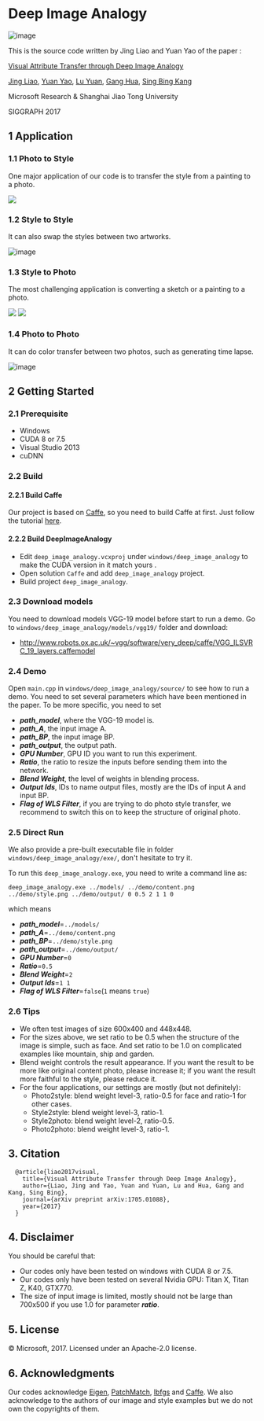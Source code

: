 

# Deep Image Analogy

![image](https://github.com/rozentill/DeepImageAnalogy-readme/blob/master/example/readme/teaser.png)


This is the source code written by Jing Liao and Yuan Yao of the paper :


[Visual Attribute Transfer through Deep Image Analogy](https://arxiv.org/abs/1705.01088)

[Jing Liao](https://liaojing.github.io/html/index.html), [Yuan Yao](http://yuanyao.info/), [Lu Yuan](http://www.lyuan.org/), [Gang Hua](http://www.ganghua.org/), [Sing Bing Kang](http://www.singbingkang.com/publications/)

Microsoft Research & Shanghai Jiao Tong University

SIGGRAPH 2017




## 1 Application



### 1.1 Photo to Style

One major application of our code is to transfer the style from a painting to a photo.
<div>
<img src="https://github.com/rozentill/DeepImageAnalogy/blob/master/windows/deep_image_analogy/example/readme/p2sface.gif"/>
</div>

### 1.2 Style to Style

It can also swap the styles between two artworks.

![image](https://github.com/rozentill/DeepImageAnalogy/blob/master/windows/deep_image_analogy/example/readme/s2s.png)

### 1.3 Style to Photo

The most challenging application is converting a sketch or a painting to a photo.

<img src = "https://github.com/rozentill/DeepImageAnalogy/blob/master/windows/deep_image_analogy/example/readme/s2p3.png">

<img src = "https://github.com/rozentill/DeepImageAnalogy/blob/master/windows/deep_image_analogy/example/readme/s2p4.png">

### 1.4 Photo to Photo

It can do color transfer between two photos, such as generating time lapse.

![image](https://github.com/rozentill/DeepImageAnalogy/blob/master/windows/deep_image_analogy/example/readme/p2p.png)

## 2 Getting Started



### 2.1 Prerequisite

- Windows
- CUDA 8 or 7.5
- Visual Studio 2013
- cuDNN

### 2.2 Build

#### 2.2.1 Build Caffe

Our project is based on [Caffe](http://caffe.berkeleyvision.org/), so you need to build Caffe at first. Just follow the tutorial [here](https://github.com/Microsoft/caffe).

#### 2.2.2 Build DeepImageAnalogy

- Edit ```deep_image_analogy.vcxproj``` under ```windows/deep_image_analogy``` to make the CUDA version in it match yours .
- Open solution ```Caffe``` and add ```deep_image_analogy``` project.
- Build project ```deep_image_analogy```.

### 2.3 Download models

You need to download models VGG-19 model before start to run a demo. Go to ```windows/deep_image_analogy/models/vgg19/``` folder and download:
- http://www.robots.ox.ac.uk/~vgg/software/very_deep/caffe/VGG_ILSVRC_19_layers.caffemodel


### 2.4 Demo

Open ```main.cpp``` in ```windows/deep_image_analogy/source/``` to see how to run a demo. You need to set several parameters which have been mentioned in the paper. To be more specific, you need to set

- ***path_model***, where the VGG-19 model is.
- ***path_A***, the input image A.
- ***path_BP***, the input image BP.
- ***path_output***, the output path.
- ***GPU Number***, GPU ID you want to run this experiment.
- ***Ratio***, the ratio to resize the inputs before sending them into the network.
- ***Blend Weight***, the level of weights in blending process.
- ***Output Ids***, IDs to name output files, mostly are the IDs of input A and input BP.
- ***Flag of WLS Filter***, if you are trying to do photo style transfer, we recommend to switch this on to keep the structure of original photo.

### 2.5 Direct Run

We also provide a pre-built executable file in folder ```windows/deep_image_analogy/exe/```, don't hesitate to try it.

To run this ```deep_image_analogy.exe```, you need to write a command line as:

```
deep_image_analogy.exe ../models/ ../demo/content.png ../demo/style.png ../demo/output/ 0 0.5 2 1 1 0
```

which means
- ***path_model***=```../models/```
- ***path_A***=```../demo/content.png```
- ***path_BP***=```../demo/style.png```
- ***path_output***=```../demo/output/```
- ***GPU Number***=```0```
- ***Ratio***=```0.5```
- ***Blend Weight***=```2```
- ***Output Ids***=```1 1```
- ***Flag of WLS Filter***=```false```(```1``` means ```true```)

### 2.6 Tips

- We often test images of size 600x400 and 448x448.
- For the sizes above, we set ratio to be 0.5 when the structure of the image is simple, such as face. And set ratio to be 1.0 on complicated examples like mountain, ship and garden.
- Blend weight controls the result appearance. If you want the result to be more like original content photo, please increase it; if you want the result more faithful to the style, please reduce it.
- For the four applications, our settings are mostly (but not definitely):
  - Photo2style: blend weight level-3, ratio-0.5 for face and ratio-1 for other cases.
  - Style2style: blend weight level-3, ratio-1.
  - Style2photo: blend weight level-2, ratio-0.5.
  - Photo2photo: blend weight level-3, ratio-1.


## 3. Citation

```
  @article{liao2017visual,
    title={Visual Attribute Transfer through Deep Image Analogy},
    author={Liao, Jing and Yao, Yuan and Yuan, Lu and Hua, Gang and Kang, Sing Bing},
    journal={arXiv preprint arXiv:1705.01088},
    year={2017}
  }
```
## 4. Disclaimer

You should be careful that:
- Our codes only have been tested on windows with CUDA 8 or 7.5.
- Our codes only have been tested on several Nvidia GPU: Titan X, Titan Z, K40, GTX770.
- The size of input image is limited, mostly should not be large than 700x500 if you use 1.0 for parameter ***ratio***.

## 5. License


© Microsoft, 2017. Licensed under an Apache-2.0 license.

## 6. Acknowledgments

Our codes acknowledge [Eigen](http://eigen.tuxfamily.org/index.php?title=Main_Page), [PatchMatch](http://gfx.cs.princeton.edu/gfx/pubs/Barnes_2009_PAR/index.php), [lbfgs](https://github.com/jwetzl/CudaLBFGS) and [Caffe](https://github.com/BVLC/caffe). We also acknowledge to the authors of our image and style examples but we do not own the copyrights of them.
